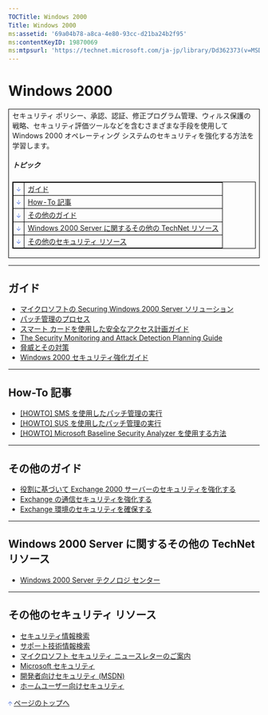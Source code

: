 ```yaml
---
TOCTitle: Windows 2000
Title: Windows 2000
ms:assetid: '69a04b78-a8ca-4e80-93cc-d21ba24b2f95'
ms:contentKeyID: 19870069
ms:mtpsurl: 'https://technet.microsoft.com/ja-jp/library/Dd362373(v=MSDN.10)'
---
```


Windows 2000
============

<table border="0" cellpadding="0" cellspacing="0">
<tbody>
<tr>
<td style="border:1px solid black;" colspan="5">
セキュリティ ポリシー、承認、認証、修正プログラム管理、ウィルス保護の戦略、セキュリティ評価ツールなどを含むさまざまな手段を使用して Windows 2000 オペレーティング システムのセキュリティを強化する方法を学習します。
  
##### トピック

<table style="border:1px solid black;">
<tr>
<td style="border:1px solid black;"><a href="#eaa"><img src="images/dd362373.arrow_px_down(ja-jp,TechNet.10).gif" alt="ガイド" width="7" height="9" /></a></td>
<td style="border:1px solid black;"><a href="#eaa">ガイド</a></td>
</tr> 
<tr>
<td style="border:1px solid black;"><a href="#etb"><img src="images/dd362373.arrow_px_down(ja-jp,TechNet.10).gif" alt="How-To 記事" width="7" height="9" /></a></td>
<td style="border:1px solid black;"><a href="#etb">How-To 記事</a></td>
</tr> 
<tr>
<td style="border:1px solid black;"><a href="#eab"><img src="images/dd362373.arrow_px_down(ja-jp,TechNet.10).gif" alt="その他のガイド" width="7" height="9" /></a></td>
<td style="border:1px solid black;"><a href="#eab">その他のガイド</a></td>
</tr> 
<tr>
<td style="border:1px solid black;"><a href="#ejc"><img src="images/dd362373.arrow_px_down(ja-jp,TechNet.10).gif" alt="Windows 2000 Server に関するその他の TechNet リソース" width="7" height="9" /></a></td>
<td style="border:1px solid black;"><a href="#ejc">Windows 2000 Server に関するその他の TechNet リソース</a></td>
</tr> 
<tr>
<td style="border:1px solid black;"><a href="#eoc"><img src="images/dd362373.arrow_px_down(ja-jp,TechNet.10).gif" alt="その他のセキュリティ リソース" width="7" height="9" /></a></td>
<td style="border:1px solid black;"><a href="#eoc">その他のセキュリティ リソース</a></td>
</tr>
</table>

</td>
</tr>
</tbody>
</table>
 

------------------------------------------------------------------------

ガイド
------

-   [マイクロソフトの Securing Windows 2000 Server ソリューション](http://www.microsoft.com/japan/technet/security/prodtech/windows2000/secwin2k/default.mspx)
-   [パッチ管理のプロセス](http://www.microsoft.com/japan/technet/security/topics/patchmanagement/secmod193.mspx)
-   [スマート カードを使用した安全なアクセス計画ガイド](http://www.microsoft.com/japan/technet/security/topics/networksecurity/securesmartcards/default.mspx)
-   [The Security Monitoring and Attack Detection Planning Guide](http://www.microsoft.com/japan/technet/security/topics/auditingandmonitoring/securitymonitoring/default.mspx)
-   [脅威とその対策](http://www.microsoft.com/japan/technet/security/topics/serversecurity/tcg/tcgch01n.mspx)
-   [Windows 2000 セキュリティ強化ガイド](http://www.microsoft.com/japan/technet/security/prodtech/windows2000/win2khg/01intro.mspx)

------------------------------------------------------------------------

How-To 記事 
------------

-   [\[HOWTO\] SMS を使用したパッチ管理の実行](http://www.microsoft.com/japan/technet/security/prodtech/sms/secmod199.mspx)
-   [\[HOWTO\] SUS を使用したパッチ管理の実行](http://www.microsoft.com/japan/technet/security/prodtech/sus/secmod198.mspx)
-   [\[HOWTO\] Microsoft Baseline Security Analyzer を使用する方法](http://www.microsoft.com/japan/msdn/security/guidance/secmod112.mspx)

------------------------------------------------------------------------

その他のガイド 
---------------

-   [役割に基づいて Exchange 2000 サーバーのセキュリティを強化する](http://www.microsoft.com/japan/technet/security/prodtech/exchangeserver/secmod43.mspx)
-   [Exchange の通信セキュリティを強化する](http://www.microsoft.com/japan/technet/security/prodtech/exchangeserver/secmod44.mspx)
-   [Exchange 環境のセキュリティを確保する](http://www.microsoft.com/japan/technet/security/prodtech/exchangeserver/secmod42.mspx)

------------------------------------------------------------------------

Windows 2000 Server に関するその他の TechNet リソース 
------------------------------------------------------

-   [Windows 2000 Server テクノロジ センター](http://www.microsoft.com/japan/technet/prodtechnol/windows2000serv/default.mspx)

------------------------------------------------------------------------

その他のセキュリティ リソース 
------------------------------

-   [セキュリティ情報検索](http://www.microsoft.com/japan/technet/security/current.aspx)
-   [サポート技術情報検索](http://support.microsoft.com/search/)
-   [マイクロソフト セキュリティ ニュースレターのご案内](http://www.microsoft.com/japan/technet/security/secnews/default.mspx)
-   [Microsoft セキュリティ](http://www.microsoft.com/japan/security/)
-   [開発者向けセキュリティ (MSDN)](http://www.microsoft.com/japan/msdn/security/)
-   [ホームユーザー向けセキュリティ](http://www.microsoft.com/japan/athome/security/default.mspx)

[<img src="images/dd362373.arrow_px_up(ja-jp,TechNet.10).gif" alt="ページのトップへ" width="7" height="9" />](#top) [ページのトップへ](#top)
